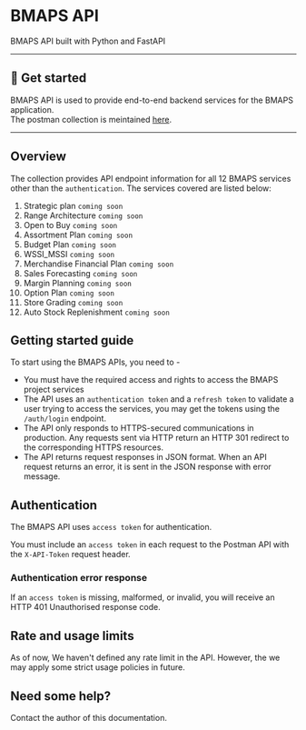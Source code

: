 # BMAPS API

BMAPS API built with Python and FastAPI

---

## 📄 Get started

BMAPS API is used to provide end-to-end backend services for the BMAPS application. </br>
The postman collection is meintained [here](https://api.postman.com/collections/7921355-a0753dc5-9069-41fd-a6f8-9d91a9056108?access_key=PMAT-01HE7WRQPMZBYS6TKVV9HW3PHC).

---

## **Overview**

The collection provides API endpoint information for all 12 BMAPS services other than the `authentication`. The services covered are listed below:

1. Strategic plan `coming soon`
2. Range Architecture `coming soon`
3. Open to Buy `coming soon`
4. Assortment Plan `coming soon`
5. Budget Plan `coming soon`
6. WSSI_MSSI `coming soon`
7. Merchandise Financial Plan `coming soon`
8. Sales Forecasting `coming soon`
9. Margin Planning `coming soon`
10. Option Plan `coming soon`
11. Store Grading `coming soon`
12. Auto Stock Replenishment `coming soon`

## **Getting started guide**

To start using the BMAPS APIs, you need to -

- You must have the required access and rights to access the BMAPS project services
- The API uses an `authentication token` and a `refresh token` to validate a user trying to access the services, you may get the tokens using the `/auth/login` endpoint.
- The API only responds to HTTPS-secured communications in production. Any requests sent via HTTP return an HTTP 301 redirect to the corresponding HTTPS resources.
- The API returns request responses in JSON format. When an API request returns an error, it is sent in the JSON response with error message.

## Authentication

The BMAPS API uses `access token` for authentication.

You must include an `access token` in each request to the Postman API with the `X-API-Token` request header.

### Authentication error response

If an `access token` is missing, malformed, or invalid, you will receive an HTTP 401 Unauthorised response code.

## Rate and usage limits

As of now, We haven't defined any rate limit in the API. However, the we may apply some strict usage policies in future.

## **Need some help?**

Contact the author of this documentation.
